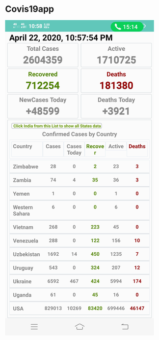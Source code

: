 # Covis19app
![](https://raw.githubusercontent.com/charanakanhu/Covis19app/master/Screenshot_20200422_225826%5B1%5D.jpg)
